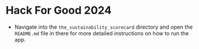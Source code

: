 # Hack For Good 2024

- Navigate into the `the_sustainability_scorecard` directory and open the `README.md` file in there for more detailed instructions on how to run the app.
